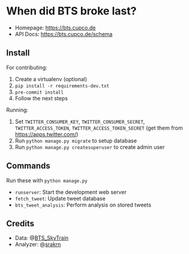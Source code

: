 # When did BTS broke last?

* Homepage: https://bts.cupco.de
* API Docs: https://bts.cupco.de/schema

## Install

For contributing:

1.  Create a virtualenv (optional)
2.  `pip install -r requirements-dev.txt`
3.  `pre-commit install`
4.  Follow the next steps

Running:

1.  Set `TWITTER_CONSUMER_KEY`, `TWITTER_CONSUMER_SECRET`, `TWITTER_ACCESS_TOKEN`, `TWITTER_ACCESS_TOKEN_SECRET` (get them from https://apps.twitter.com/)
2.  Run `python manage.py migrate` to setup database
3.  Run `python manage.py createsuperuser` to create admin user

## Commands

Run these with `python manage.py`

* `runserver`: Start the development web server
* `fetch_tweet`: Update tweet database
* `bts_tweet_analysis`: Perform analysis on stored tweets

## Credits

* Data: @[BTS_SkyTrain](https://twitter.com/BTS_SkyTrain)
* Analyzer: @[srakrn](https://github.com/srakrn/BTS-text-classifier)
